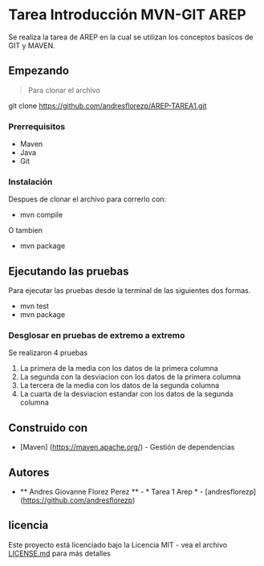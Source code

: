 # Tarea Introducción MVN-GIT AREP

Se realiza la tarea de AREP en la cual se utilizan los conceptos basicos de GIT y MAVEN.

## Empezando

>Para clonar el archivo 

git clone https://github.com/andresflorezp/AREP-TAREA1.git

>
### Prerrequisitos
* Maven
* Java
* Git


### Instalación

Despues de clonar el archivo para correrlo con:
* mvn compile 

O tambien

* mvn package



## Ejecutando las pruebas

Para ejecutar las pruebas desde la terminal de las siguientes dos formas.

* mvn test
* mvn package

### Desglosar en pruebas de extremo a extremo

Se realizaron 4 pruebas

1) La primera de la media con los datos de la primera columna
2)  La segunda con la desviacion con los datos de la primera columna
3) La tercera de la media con los datos de la segunda columna
4) La cuarta de la desviacion estandar con los datos de la segunda columna




## Construido con

* [Maven] (https://maven.apache.org/) - Gestión de dependencias




## Autores

* ** Andres Giovanne Florez Perez ** - * Tarea 1 Arep * - [andresflorezp] (https://github.com/andresflorezp)
<!--
Consulte también la lista de [colaboradores] (https://github.com/your/project/contributors) que participaron en este proyecto.-->

## licencia

Este proyecto está licenciado bajo la Licencia MIT - vea el archivo [LICENSE.md](LICENSE.md) para más detalles
<!--
## Agradecimientos

* Hat tip a cualquiera cuyo código haya sido utilizado.
* Inspiración
* etc
-->